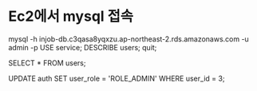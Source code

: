 # Ec2에서 mysql 접속
mysql -h injob-db.c3qasa8yqxzu.ap-northeast-2.rds.amazonaws.com -u admin -p
USE service;
DESCRIBE users;
quit;


SELECT * FROM users;

UPDATE auth SET user_role = 'ROLE_ADMIN' WHERE user_id = 3;